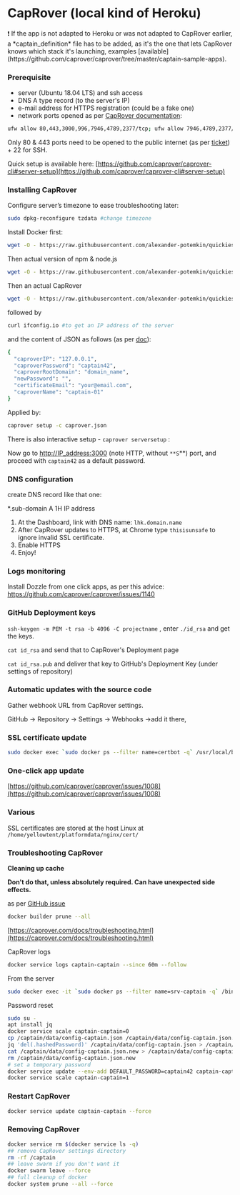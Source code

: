 # CapRover (local kind of Heroku)

<aside>
❗ If the app is not adapted to Heroku or was not adapted to CapRover earlier, a *captain_definition* file has to be added, as it's the one that lets CapRover knows which stack it's launching, examples [available](https://github.com/caprover/caprover/tree/master/captain-sample-apps).

</aside>

### Prerequisite

- server (Ubuntu 18.04 LTS) and ssh access
- DNS A type record (to the server's IP)
- e-mail address for HTTPS registration (could be a fake one)
- network ports opened as per [CapRover documentation](https://caprover.com/docs/firewall.html):

```bash
ufw allow 80,443,3000,996,7946,4789,2377/tcp; ufw allow 7946,4789,2377/udp;
```

Only 80 & 443 ports need to be opened to the public internet (as per [ticket](https://github.com/caprover/caprover/issues/990)) + 22 for SSH.

Quick setup is available here: [https://github.com/caprover/caprover-cli#server-setup](https://github.com/caprover/caprover-cli#server-setup)

### Installing CapRover

Configure server’s timezone to ease troubleshooting later:

```bash
sudo dpkg-reconfigure tzdata #change timezone
```

Install Docker first:

```bash
wget -O - https://raw.githubusercontent.com/alexander-potemkin/quickies/main/docker_ubuntu.sh | bash
```

Then actual version of npm & node.js

```bash
wget -O - https://raw.githubusercontent.com/alexander-potemkin/quickies/main/nodejs16.sh | bash
```

Then an actual CapRover

```bash
wget -O - https://raw.githubusercontent.com/alexander-potemkin/quickies/main/caprover_setup.sh | bash
```

followed by

```bash
curl ifconfig.io #to get an IP address of the server
```

and the content of JSON as follows (as per [doc](https://github.com/caprover/caprover-cli/blob/master/readme.md)):

```bash
{
  "caproverIP": "127.0.0.1",
  "caproverPassword": "captain42",
  "caproverRootDomain": "domain_name",
  "newPassword": "",
  "certificateEmail": "your@email.com",
  "caproverName": "captain-01"
}
```

Applied by:

```bash
caprover setup -c caprover.json
```

There is also interactive setup - `caprover serversetup` :

Now go to [http://IP_address:3000](http://ip_address:3000) (note HTTP, without `**S`**) port, and proceed with `captain42` as a default password.

### DNS configuration

create DNS record like that one:

*.sub-domain A 1H IP address

1. At the Dashboard, link with DNS name: `lhk.domain.name` 
2. After CapRover updates to HTTPS, at Chrome type `thisisunsafe` to ignore invalid SSL certificate.
3. Enable HTTPS
4. Enjoy!

### Logs monitoring

Install Dozzle from one click apps, as per this advice: https://github.com/caprover/caprover/issues/1140

### GitHub Deployment keys

 `ssh-keygen -m PEM -t rsa -b 4096 -C projectname` , enter `./id_rsa` and get the keys.

`cat id_rsa` and send that to CapRover's Deployment page

 `cat id_rsa.pub` and deliver that key to GitHub's Deployment Key (under settings of repository) 

### Automatic updates with the source code

Gather webhook URL from CapRover settings.

GitHub → Repository → Settings → Webhooks →add it there,  

### SSL certificate update

```bash
sudo docker exec `sudo docker ps --filter name=certbot -q` /usr/local/bin/certbot renew #-it for interactive
```

### One-click app update

[https://github.com/caprover/caprover/issues/1008](https://github.com/caprover/caprover/issues/1008)

### Various
SSL certificates are stored at the host Linux at ` /home/yellowtent/platformdata/nginx/cert/`

### Troubleshooting CapRover

**Cleaning up cache** 

**Don't do that, unless absolutely required. Can have unexpected side effects.**

as per [GitHub issue](https://github.com/caprover/caprover/issues/1135)

```bash
docker builder prune --all
```

[https://caprover.com/docs/troubleshooting.html](https://caprover.com/docs/troubleshooting.html)

CapRover logs

```bash
docker service logs captain-captain --since 60m --follow
```

From the server

```bash
sudo docker exec -it `sudo docker ps --filter name=srv-captain -q` /bin/sh
```

Password reset

```bash
sudo su -
apt install jq
docker service scale captain-captain=0
cp /captain/data/config-captain.json /captain/data/config-captain.json.backup
jq 'del(.hashedPassword)' /captain/data/config-captain.json > /captain/data/config-captain.json.new
cat /captain/data/config-captain.json.new > /captain/data/config-captain.json
rm /captain/data/config-captain.json.new
# set a temporary password
docker service update --env-add DEFAULT_PASSWORD=captain42 captain-captain
docker service scale captain-captain=1
```

### Restart CapRover

```bash
docker service update captain-captain --force
```

### Removing CapRover

```bash
docker service rm $(docker service ls -q)
## remove CapRover settings directory
rm -rf /captain
## leave swarm if you don't want it
docker swarm leave --force
## full cleanup of docker
docker system prune --all --force
```